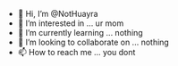 - 👋 Hi, I’m @NotHuayra
- 👀 I’m interested in ... ur mom
- 🌱 I’m currently learning ... nothing
- 💞️ I’m looking to collaborate on ... nothing
- 📫 How to reach me ... you dont

<!---
NotHuayra/NotHuayra is a ✨ special ✨ repository because its `README.md` (this file) appears on your GitHub profile.
You can click the Preview link to take a look at your changes.
--->
